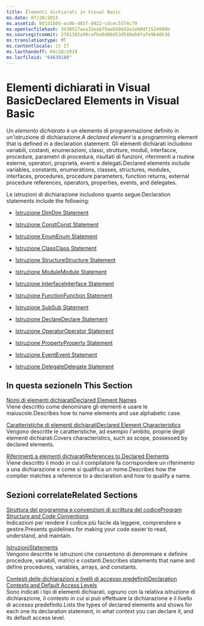 ```yaml
---
title: Elementi dichiarati in Visual Basic
ms.date: 07/20/2015
ms.assetid: 0d1d1bb5-ac0b-485f-8922-cdcec5574c79
ms.openlocfilehash: 3430517aea32eeb79aeb586d3a1eb0df1524998b
ms.sourcegitcommit: 2701302a99cafbe0d86d53d540eb0fa7e9b46b36
ms.translationtype: MT
ms.contentlocale: it-IT
ms.lasthandoff: 04/28/2019
ms.locfileid: "64639180"
---
```

# <a name="declared-elements-in-visual-basic"></a><span data-ttu-id="b69df-102">Elementi dichiarati in Visual Basic</span><span class="sxs-lookup"><span data-stu-id="b69df-102">Declared Elements in Visual Basic</span></span>
<span data-ttu-id="b69df-103">Un *elemento dichiarato* è un elemento di programmazione definito in un'istruzione di dichiarazione.</span><span class="sxs-lookup"><span data-stu-id="b69df-103">A *declared element* is a programming element that is defined in a declaration statement.</span></span> <span data-ttu-id="b69df-104">Gli elementi dichiarati includono variabili, costanti, enumerazioni, classi, strutture, moduli, interfacce, procedure, parametri di procedura, risultati di funzioni, riferimenti a routine esterne, operatori, proprietà, eventi e delegati.</span><span class="sxs-lookup"><span data-stu-id="b69df-104">Declared elements include variables, constants, enumerations, classes, structures, modules, interfaces, procedures, procedure parameters, function returns, external procedure references, operators, properties, events, and delegates.</span></span>  
  
 <span data-ttu-id="b69df-105">Le istruzioni di dichiarazione includono quanto segue:</span><span class="sxs-lookup"><span data-stu-id="b69df-105">Declaration statements include the following:</span></span>  
  
- [<span data-ttu-id="b69df-106">Istruzione Dim</span><span class="sxs-lookup"><span data-stu-id="b69df-106">Dim Statement</span></span>](../../../../visual-basic/language-reference/statements/dim-statement.md)  
  
- [<span data-ttu-id="b69df-107">Istruzione Const</span><span class="sxs-lookup"><span data-stu-id="b69df-107">Const Statement</span></span>](../../../../visual-basic/language-reference/statements/const-statement.md)  
  
- [<span data-ttu-id="b69df-108">Istruzione Enum</span><span class="sxs-lookup"><span data-stu-id="b69df-108">Enum Statement</span></span>](../../../../visual-basic/language-reference/statements/enum-statement.md)  
  
- [<span data-ttu-id="b69df-109">Istruzione Class</span><span class="sxs-lookup"><span data-stu-id="b69df-109">Class Statement</span></span>](../../../../visual-basic/language-reference/statements/class-statement.md)  
  
- [<span data-ttu-id="b69df-110">Istruzione Structure</span><span class="sxs-lookup"><span data-stu-id="b69df-110">Structure Statement</span></span>](../../../../visual-basic/language-reference/statements/structure-statement.md)  
  
- [<span data-ttu-id="b69df-111">Istruzione Module</span><span class="sxs-lookup"><span data-stu-id="b69df-111">Module Statement</span></span>](../../../../visual-basic/language-reference/statements/module-statement.md)  
  
- [<span data-ttu-id="b69df-112">Istruzione Interface</span><span class="sxs-lookup"><span data-stu-id="b69df-112">Interface Statement</span></span>](../../../../visual-basic/language-reference/statements/interface-statement.md)  
  
- [<span data-ttu-id="b69df-113">Istruzione Function</span><span class="sxs-lookup"><span data-stu-id="b69df-113">Function Statement</span></span>](../../../../visual-basic/language-reference/statements/function-statement.md)  
  
- [<span data-ttu-id="b69df-114">Istruzione Sub</span><span class="sxs-lookup"><span data-stu-id="b69df-114">Sub Statement</span></span>](../../../../visual-basic/language-reference/statements/sub-statement.md)  
  
- [<span data-ttu-id="b69df-115">Istruzione Declare</span><span class="sxs-lookup"><span data-stu-id="b69df-115">Declare Statement</span></span>](../../../../visual-basic/language-reference/statements/declare-statement.md)  
  
- [<span data-ttu-id="b69df-116">Istruzione Operator</span><span class="sxs-lookup"><span data-stu-id="b69df-116">Operator Statement</span></span>](../../../../visual-basic/language-reference/statements/operator-statement.md)  
  
- [<span data-ttu-id="b69df-117">Istruzione Property</span><span class="sxs-lookup"><span data-stu-id="b69df-117">Property Statement</span></span>](../../../../visual-basic/language-reference/statements/property-statement.md)  
  
- [<span data-ttu-id="b69df-118">Istruzione Event</span><span class="sxs-lookup"><span data-stu-id="b69df-118">Event Statement</span></span>](../../../../visual-basic/language-reference/statements/event-statement.md)  
  
- [<span data-ttu-id="b69df-119">Istruzione Delegate</span><span class="sxs-lookup"><span data-stu-id="b69df-119">Delegate Statement</span></span>](../../../../visual-basic/language-reference/statements/delegate-statement.md)  
  
## <a name="in-this-section"></a><span data-ttu-id="b69df-120">In questa sezione</span><span class="sxs-lookup"><span data-stu-id="b69df-120">In This Section</span></span>  
 [<span data-ttu-id="b69df-121">Nomi di elementi dichiarati</span><span class="sxs-lookup"><span data-stu-id="b69df-121">Declared Element Names</span></span>](../../../../visual-basic/programming-guide/language-features/declared-elements/declared-element-names.md)  
 <span data-ttu-id="b69df-122">Viene descritto come denominare gli elementi e usare le maiuscole.</span><span class="sxs-lookup"><span data-stu-id="b69df-122">Describes how to name elements and use alphabetic case.</span></span>  
  
 [<span data-ttu-id="b69df-123">Caratteristiche di elementi dichiarati</span><span class="sxs-lookup"><span data-stu-id="b69df-123">Declared Element Characteristics</span></span>](../../../../visual-basic/programming-guide/language-features/declared-elements/declared-element-characteristics.md)  
 <span data-ttu-id="b69df-124">Vengono descritte le caratteristiche, ad esempio l'ambito, proprie degli elementi dichiarati.</span><span class="sxs-lookup"><span data-stu-id="b69df-124">Covers characteristics, such as scope, possessed by declared elements.</span></span>  
  
 [<span data-ttu-id="b69df-125">Riferimenti a elementi dichiarati</span><span class="sxs-lookup"><span data-stu-id="b69df-125">References to Declared Elements</span></span>](../../../../visual-basic/programming-guide/language-features/declared-elements/references-to-declared-elements.md)  
 <span data-ttu-id="b69df-126">Viene descritto il modo in cui il compilatore fa corrispondere un riferimento a una dichiarazione e come si qualifica un nome.</span><span class="sxs-lookup"><span data-stu-id="b69df-126">Describes how the compiler matches a reference to a declaration and how to qualify a name.</span></span>  
  
## <a name="related-sections"></a><span data-ttu-id="b69df-127">Sezioni correlate</span><span class="sxs-lookup"><span data-stu-id="b69df-127">Related Sections</span></span>  
 [<span data-ttu-id="b69df-128">Struttura del programma e convenzioni di scrittura del codice</span><span class="sxs-lookup"><span data-stu-id="b69df-128">Program Structure and Code Conventions</span></span>](../../../../visual-basic/programming-guide/program-structure/program-structure-and-code-conventions.md)  
 <span data-ttu-id="b69df-129">Indicazioni per rendere il codice più facile da leggere, comprendere e gestire.</span><span class="sxs-lookup"><span data-stu-id="b69df-129">Presents guidelines for making your code easier to read, understand, and maintain.</span></span>  
  
 [<span data-ttu-id="b69df-130">Istruzioni</span><span class="sxs-lookup"><span data-stu-id="b69df-130">Statements</span></span>](../../../../visual-basic/language-reference/statements/index.md)  
 <span data-ttu-id="b69df-131">Vengono descritte le istruzioni che consentono di denominare e definire procedure, variabili, matrici e costanti.</span><span class="sxs-lookup"><span data-stu-id="b69df-131">Describes statements that name and define procedures, variables, arrays, and constants.</span></span>  
  
 [<span data-ttu-id="b69df-132">Contesti delle dichiarazioni e livelli di accesso predefiniti</span><span class="sxs-lookup"><span data-stu-id="b69df-132">Declaration Contexts and Default Access Levels</span></span>](../../../../visual-basic/language-reference/statements/declaration-contexts-and-default-access-levels.md)  
 <span data-ttu-id="b69df-133">Sono indicati i tipi di elementi dichiarati, ognuno con la relativa istruzione di dichiarazione, il contesto in cui si può effettuare la dichiarazione e il livello di accesso predefinito.</span><span class="sxs-lookup"><span data-stu-id="b69df-133">Lists the types of declared elements and shows for each one its declaration statement, in what context you can declare it, and its default access level.</span></span>
